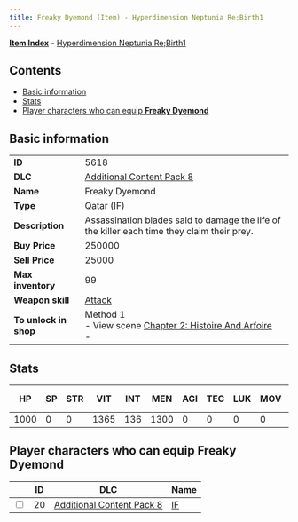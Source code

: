 ```yaml
---
title: Freaky Dyemond (Item) - Hyperdimension Neptunia Re;Birth1
---
```


[**Item Index**](/neptunia/rb1/item/index.html) - [Hyperdimension Neptunia Re;Birth1](/neptunia/rb1)

## Contents

- [Basic information](#basic-information)
- [Stats](#stats)
- [Player characters who can equip **Freaky Dyemond**](#player-characters-who-can-equip-freaky-dyemond)
## Basic information

|   |   |
| -- | -- |
| **ID** | 5618 |
| **DLC** | [Additional Content Pack 8](/neptunia/rb1/dlc/17-pack8.html) |
| **Name** | Freaky Dyemond |
| **Type** | Qatar (IF) |
| **Description** | Assassination blades said to damage the life of the killer each time they claim their prey. |
| **Buy Price** | 250000 |
| **Sell Price** | 25000 |
| **Max inventory** | 99 |
| **Weapon skill** | [Attack](/neptunia/rb1/skill/17-3201-attack.html) |
| **To unlock in shop** | Method 1<br />- View scene [Chapter 2: Histoire And Arfoire](/neptunia/rb1/scene/1-201-chapter-2-histoire-and-arfoire.html)<br />-  |


## Stats

| HP | SP | STR | VIT | INT | MEN | AGI | TEC | LUK | MOV | Fire res. | Ice res. | Wind res. | Lightning res. |
| -- | -- | --- | --- | --- | --- | --- | --- | --- | --- | --------- | -------- | --------- | -------------- |
| 1000 | 0 | 0 | 1365 | 136 | 1300 | 0 | 0 | 0 | 0 | 0 | 0 | 0 | 0 |


## Player characters who can equip **Freaky Dyemond**

|    | ID | DLC | Name |
| -- | -- | --- | ---- |
| <input type="checkbox" id="rb1-player-17-20" class="trackbox" /> | 20 | [Additional Content Pack 8](/neptunia/rb1/dlc/17-pack8.html) | [IF](/neptunia/rb1/player/17-20-if.html) |
